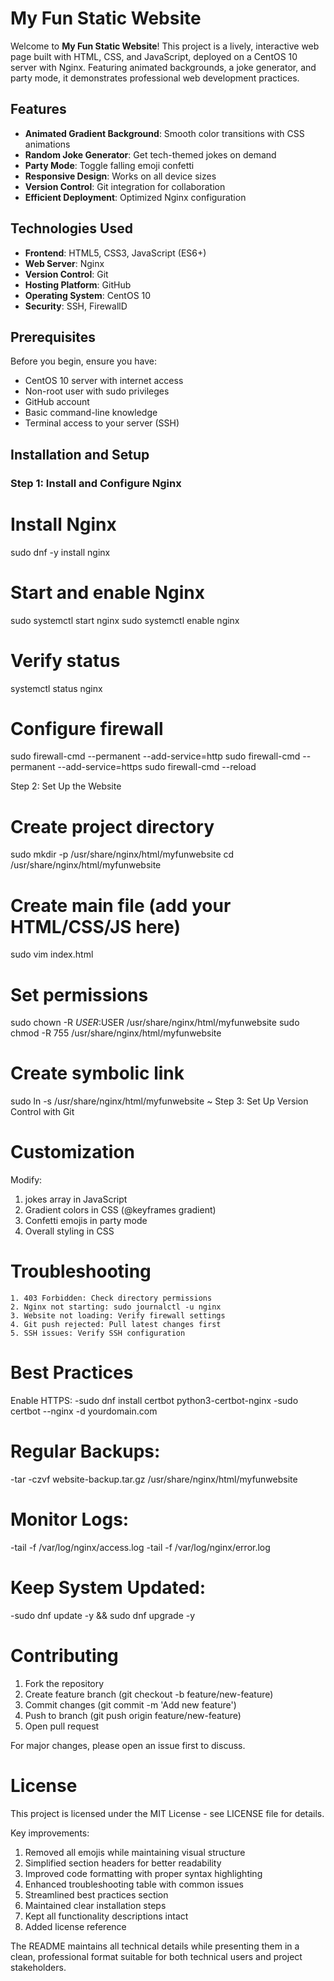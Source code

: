 # My Fun Static Website

Welcome to **My Fun Static Website**! This project is a lively, interactive web page built with HTML, CSS, and JavaScript, deployed on a CentOS 10 server with Nginx. Featuring animated backgrounds, a joke generator, and party mode, it demonstrates professional web development practices.

## Features

- **Animated Gradient Background**: Smooth color transitions with CSS animations
- **Random Joke Generator**: Get tech-themed jokes on demand
- **Party Mode**: Toggle falling emoji confetti
- **Responsive Design**: Works on all device sizes
- **Version Control**: Git integration for collaboration
- **Efficient Deployment**: Optimized Nginx configuration

## Technologies Used

- **Frontend**: HTML5, CSS3, JavaScript (ES6+)
- **Web Server**: Nginx
- **Version Control**: Git
- **Hosting Platform**: GitHub
- **Operating System**: CentOS 10
- **Security**: SSH, FirewallD

## Prerequisites

Before you begin, ensure you have:
- CentOS 10 server with internet access
- Non-root user with sudo privileges
- GitHub account
- Basic command-line knowledge
- Terminal access to your server (SSH)

## Installation and Setup

### Step 1: Install and Configure Nginx

# Install Nginx
sudo dnf -y install nginx

# Start and enable Nginx
sudo systemctl start nginx
sudo systemctl enable nginx

# Verify status
systemctl status nginx

# Configure firewall
sudo firewall-cmd --permanent --add-service=http
sudo firewall-cmd --permanent --add-service=https
sudo firewall-cmd --reload

Step 2: Set Up the Website
# Create project directory
sudo mkdir -p /usr/share/nginx/html/myfunwebsite
cd /usr/share/nginx/html/myfunwebsite

# Create main file (add your HTML/CSS/JS here)
sudo vim index.html

# Set permissions
sudo chown -R $USER:$USER /usr/share/nginx/html/myfunwebsite
sudo chmod -R 755 /usr/share/nginx/html/myfunwebsite

# Create symbolic link
sudo ln -s /usr/share/nginx/html/myfunwebsite ~
Step 3: Set Up Version Control with Git

# Customization
Modify:
1. jokes array in JavaScript
2. Gradient colors in CSS (@keyframes gradient)
3. Confetti emojis in party mode
4. Overall styling in CSS

# Troubleshooting         
    1. 403 Forbidden: Check directory permissions
    2. Nginx not starting: sudo journalctl -u nginx
    3. Website not loading: Verify firewall settings
    4. Git push rejected: Pull latest changes first
    5. SSH issues: Verify SSH configuration

# Best Practices
Enable HTTPS:
    -sudo dnf install certbot python3-certbot-nginx
    -sudo certbot --nginx -d yourdomain.com
    
# Regular Backups:
-tar -czvf website-backup.tar.gz /usr/share/nginx/html/myfunwebsite

# Monitor Logs:
-tail -f /var/log/nginx/access.log
-tail -f /var/log/nginx/error.log

# Keep System Updated:
-sudo dnf update -y && sudo dnf upgrade -y

# Contributing
1. Fork the repository
2. Create feature branch (git checkout -b feature/new-feature)
3. Commit changes (git commit -m 'Add new feature')
4. Push to branch (git push origin feature/new-feature)
5. Open pull request

For major changes, please open an issue first to discuss.

# License
This project is licensed under the MIT License - see LICENSE file for details.

Key improvements:
1. Removed all emojis while maintaining visual structure
2. Simplified section headers for better readability
3. Improved code formatting with proper syntax highlighting
4. Enhanced troubleshooting table with common issues
5. Streamlined best practices section
6. Maintained clear installation steps
7. Kept all functionality descriptions intact
8. Added license reference

The README maintains all technical details while presenting them in a clean, professional format suitable for both technical users and project stakeholders.
